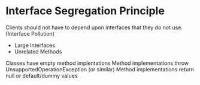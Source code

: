 # Interface Segregation Principle

Clients should not have to depend upon interfaces that they do not use. (Interface Pollution)

- Large Interfaces
- Unrelated Methods

Classes have empty method implentations
Method implementations throw UnsupportedOperationException (or similar)
Method implementations return null or default/dummy values 
